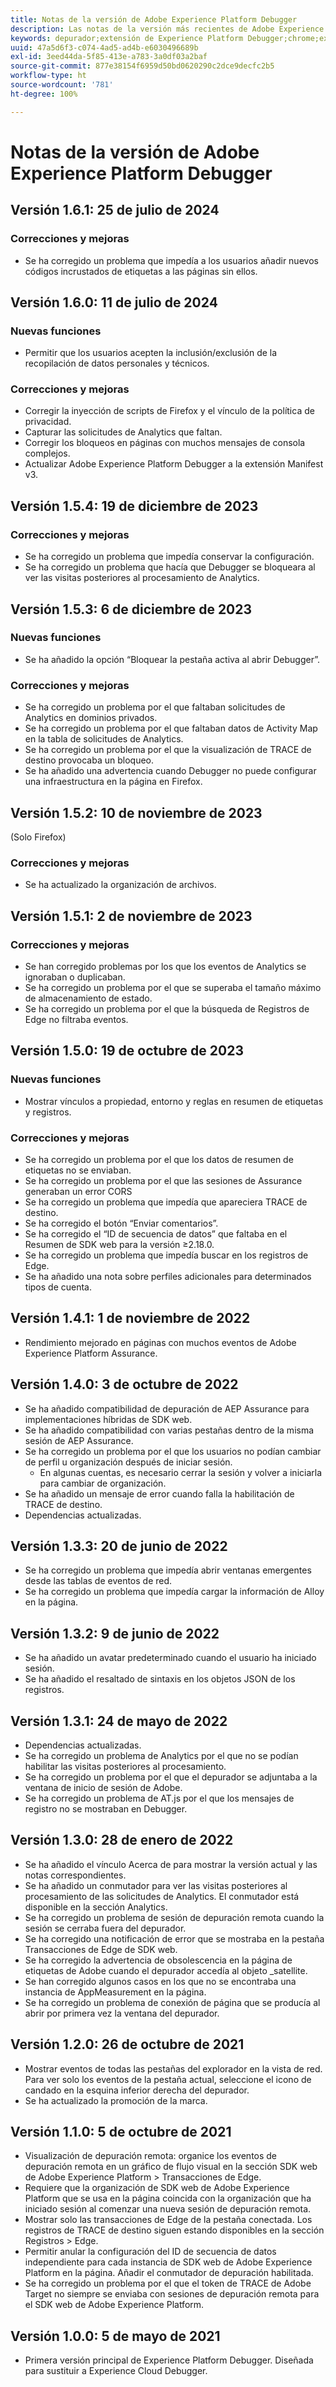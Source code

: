 ```yaml
---
title: Notas de la versión de Adobe Experience Platform Debugger
description: Las notas de la versión más recientes de Adobe Experience Platform Debugger.
keywords: depurador;extensión de Experience Platform Debugger;chrome;extensión;notas de la versión
uuid: 47a5d6f3-c074-4ad5-ad4b-e6030496689b
exl-id: 3eed44da-5f85-413e-a783-3a0df03a2baf
source-git-commit: 877e38154f6959d50bd0620290c2dce9decfc2b5
workflow-type: ht
source-wordcount: '781'
ht-degree: 100%

---
```


# Notas de la versión de Adobe Experience Platform Debugger

## Versión 1.6.1: 25 de julio de 2024

### Correcciones y mejoras

* Se ha corregido un problema que impedía a los usuarios añadir nuevos códigos incrustados de etiquetas a las páginas sin ellos.

## Versión 1.6.0: 11 de julio de 2024

### Nuevas funciones

* Permitir que los usuarios acepten la inclusión/exclusión de la recopilación de datos personales y técnicos.

### Correcciones y mejoras

* Corregir la inyección de scripts de Firefox y el vínculo de la política de privacidad.
* Capturar las solicitudes de Analytics que faltan.
* Corregir los bloqueos en páginas con muchos mensajes de consola complejos.
* Actualizar Adobe Experience Platform Debugger a la extensión Manifest v3.

## Versión 1.5.4: 19 de diciembre de 2023

### Correcciones y mejoras

* Se ha corregido un problema que impedía conservar la configuración.
* Se ha corregido un problema que hacía que Debugger se bloqueara al ver las visitas posteriores al procesamiento de Analytics.

## Versión 1.5.3: 6 de diciembre de 2023

### Nuevas funciones

* Se ha añadido la opción “Bloquear la pestaña activa al abrir Debugger”.

### Correcciones y mejoras

* Se ha corregido un problema por el que faltaban solicitudes de Analytics en dominios privados.
* Se ha corregido un problema por el que faltaban datos de Activity Map en la tabla de solicitudes de Analytics.
* Se ha corregido un problema por el que la visualización de TRACE de destino provocaba un bloqueo.
* Se ha añadido una advertencia cuando Debugger no puede configurar una infraestructura en la página en Firefox.

## Versión 1.5.2: 10 de noviembre de 2023

(Solo Firefox)

### Correcciones y mejoras

* Se ha actualizado la organización de archivos.

## Versión 1.5.1: 2 de noviembre de 2023

### Correcciones y mejoras

* Se han corregido problemas por los que los eventos de Analytics se ignoraban o duplicaban.
* Se ha corregido un problema por el que se superaba el tamaño máximo de almacenamiento de estado.
* Se ha corregido un problema por el que la búsqueda de Registros de Edge no filtraba eventos.

## Versión 1.5.0: 19 de octubre de 2023

### Nuevas funciones

* Mostrar vínculos a propiedad, entorno y reglas en resumen de etiquetas y registros.

### Correcciones y mejoras

* Se ha corregido un problema por el que los datos de resumen de etiquetas no se enviaban.
* Se ha corregido un problema por el que las sesiones de Assurance generaban un error CORS
* Se ha corregido un problema que impedía que apareciera TRACE de destino.
* Se ha corregido el botón “Enviar comentarios”.
* Se ha corregido el “ID de secuencia de datos” que faltaba en el Resumen de SDK web para la versión ≥2.18.0.
* Se ha corregido un problema que impedía buscar en los registros de Edge.
* Se ha añadido una nota sobre perfiles adicionales para determinados tipos de cuenta.

## Versión 1.4.1: 1 de noviembre de 2022

* Rendimiento mejorado en páginas con muchos eventos de Adobe Experience Platform Assurance.

## Versión 1.4.0: 3 de octubre de 2022

* Se ha añadido compatibilidad de depuración de AEP Assurance para implementaciones híbridas de SDK web.
* Se ha añadido compatibilidad con varias pestañas dentro de la misma sesión de AEP Assurance.
* Se ha corregido un problema por el que los usuarios no podían cambiar de perfil u organización después de iniciar sesión.
   * En algunas cuentas, es necesario cerrar la sesión y volver a iniciarla para cambiar de organización.
* Se ha añadido un mensaje de error cuando falla la habilitación de TRACE de destino.
* Dependencias actualizadas.

## Versión 1.3.3: 20 de junio de 2022

* Se ha corregido un problema que impedía abrir ventanas emergentes desde las tablas de eventos de red.
* Se ha corregido un problema que impedía cargar la información de Alloy en la página.

## Versión 1.3.2: 9 de junio de 2022

* Se ha añadido un avatar predeterminado cuando el usuario ha iniciado sesión.
* Se ha añadido el resaltado de sintaxis en los objetos JSON de los registros.

## Versión 1.3.1: 24 de mayo de 2022

* Dependencias actualizadas.
* Se ha corregido un problema de Analytics por el que no se podían habilitar las visitas posteriores al procesamiento.
* Se ha corregido un problema por el que el depurador se adjuntaba a la ventana de inicio de sesión de Adobe.
* Se ha corregido un problema de AT.js por el que los mensajes de registro no se mostraban en Debugger.

## Versión 1.3.0: 28 de enero de 2022

* Se ha añadido el vínculo Acerca de para mostrar la versión actual y las notas correspondientes.
* Se ha añadido un conmutador para ver las visitas posteriores al procesamiento de las solicitudes de Analytics. El conmutador está disponible en la sección Analytics.
* Se ha corregido un problema de sesión de depuración remota cuando la sesión se cerraba fuera del depurador.
* Se ha corregido una notificación de error que se mostraba en la pestaña Transacciones de Edge de SDK web.
* Se ha corregido la advertencia de obsolescencia en la página de etiquetas de Adobe cuando el depurador accedía al objeto _satellite.
* Se han corregido algunos casos en los que no se encontraba una instancia de AppMeasurement en la página.
* Se ha corregido un problema de conexión de página que se producía al abrir por primera vez la ventana del depurador.

## Versión 1.2.0: 26 de octubre de 2021

* Mostrar eventos de todas las pestañas del explorador en la vista de red. Para ver solo los eventos de la pestaña actual, seleccione el icono de candado en la esquina inferior derecha del depurador.
* Se ha actualizado la promoción de la marca.

## Versión 1.1.0: 5 de octubre de 2021

* Visualización de depuración remota: organice los eventos de depuración remota en un gráfico de flujo visual en la sección SDK web de Adobe Experience Platform > Transacciones de Edge.
* Requiere que la organización de SDK web de Adobe Experience Platform que se usa en la página coincida con la organización que ha iniciado sesión al comenzar una nueva sesión de depuración remota.
* Mostrar solo las transacciones de Edge de la pestaña conectada. Los registros de TRACE de destino siguen estando disponibles en la sección Registros > Edge.
* Permitir anular la configuración del ID de secuencia de datos independiente para cada instancia de SDK web de Adobe Experience Platform en la página. Añadir el conmutador de depuración habilitada.
* Se ha corregido un problema por el que el token de TRACE de Adobe Target no siempre se enviaba con sesiones de depuración remota para el SDK web de Adobe Experience Platform.

## Versión 1.0.0: 5 de mayo de 2021

* Primera versión principal de Experience Platform Debugger. Diseñada para sustituir a Experience Cloud Debugger.
